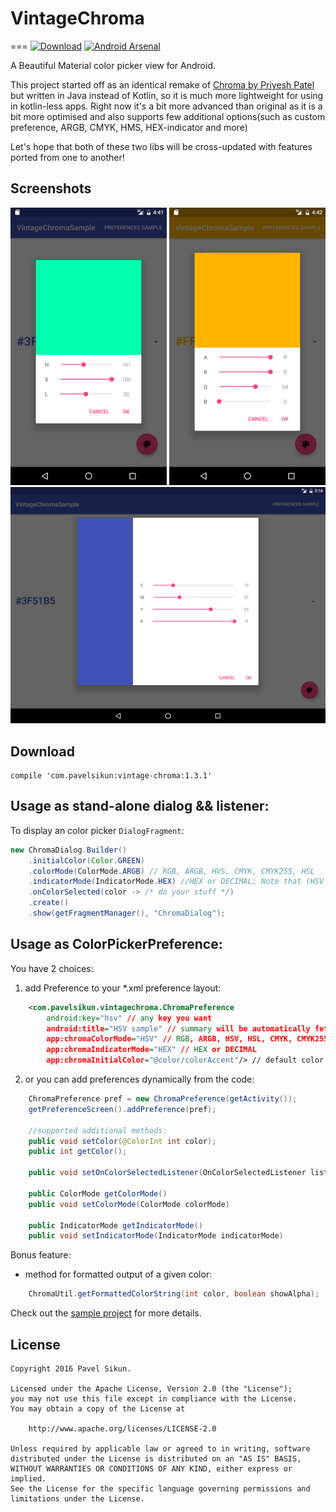 # VintageChroma
===
[![Download](https://api.bintray.com/packages/mrbimc/maven/VintageChroma/images/download.svg)](https://bintray.com/mrbimc/maven/VintageChroma/_latestVersion)
[![Android Arsenal](https://img.shields.io/badge/Android%20Arsenal-VintageChroma-green.svg?style=true)](https://android-arsenal.com/details/1/3352)

A Beautiful Material color picker view for Android.

This project started off as an identical remake of [Chroma by Priyesh Patel](https://github.com/ItsPriyesh/chroma)
but written in Java instead of Kotlin, so it is much more lightweight for using in kotlin-less apps.
Right now it's a bit more advanced than original as it is a bit more optimised and also supports few additional options(such as custom preference, ARGB, CMYK, HMS, HEX-indicator and more)


Let's hope that both of these two libs will be cross-updated with features ported from one to another!

Screenshots
--

<img src="https://raw.githubusercontent.com/MrBIMC/VintageChroma/master/art/screen4.png" width="250">
<img src="https://raw.githubusercontent.com/MrBIMC/VintageChroma/master/art/screen5.png" width="250">
<img src="https://raw.githubusercontent.com/MrBIMC/VintageChroma/master/art/screen3.png" width="505">

Download
--------
```
compile 'com.pavelsikun:vintage-chroma:1.3.1'
```

Usage as stand-alone dialog && listener:
-----
To display an color picker `DialogFragment`:

``` java
new ChromaDialog.Builder()
    .initialColor(Color.GREEN)
    .colorMode(ColorMode.ARGB) // RGB, ARGB, HVS, CMYK, CMYK255, HSL
    .indicatorMode(IndicatorMode.HEX) //HEX or DECIMAL; Note that (HSV || HSL || CMYK) && IndicatorMode.HEX is a bad idea
    .onColorSelected(color -> /* do your stuff */)
    .create()
    .show(getFragmentManager(), "ChromaDialog");
```

Usage as ColorPickerPreference:
-----
You have 2 choices:

1. add Preference to your *.xml preference layout:

``` xml
    <com.pavelsikun.vintagechroma.ChromaPreference
        android:key="hsv" // any key you want
        android:title="HSV sample" // summary will be automatically fetched from the current color
        app:chromaColorMode="HSV" // RGB, ARGB, HSV, HSL, CMYK, CMYK255
        app:chromaIndicatorMode="HEX" // HEX or DECIMAL
        app:chromaInitialColor="@color/colorAccent"/> // default color
```

2. or you can add preferences dynamically from the code:

```java
    ChromaPreference pref = new ChromaPreference(getActivity());
    getPreferenceScreen().addPreference(pref);

    //supported additional methods:
    public void setColor(@ColorInt int color);
    public int getColor();

    public void setOnColorSelectedListener(OnColorSelectedListener listener)

    public ColorMode getColorMode()
    public void setColorMode(ColorMode colorMode)

    public IndicatorMode getIndicatorMode()
    public void setIndicatorMode(IndicatorMode indicatorMode)
```

Bonus feature:

- method for formatted output of a given color:
```java
    ChromaUtil.getFormattedColorString(int color, boolean showAlpha);
```


Check out the [sample project](sample) for more details.

License
-------
    Copyright 2016 Pavel Sikun.

    Licensed under the Apache License, Version 2.0 (the "License");
    you may not use this file except in compliance with the License.
    You may obtain a copy of the License at

        http://www.apache.org/licenses/LICENSE-2.0

    Unless required by applicable law or agreed to in writing, software
    distributed under the License is distributed on an "AS IS" BASIS,
    WITHOUT WARRANTIES OR CONDITIONS OF ANY KIND, either express or implied.
    See the License for the specific language governing permissions and
    limitations under the License.
